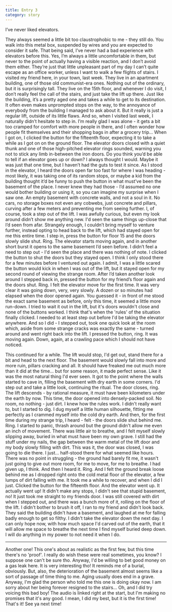 ```yaml
---
title: Entry 3
category: story
---
```


I’ve never liked elevators.

<!-- more -->

They always seemed a little bit too claustrophobic to me - they still do. You walk into this metal box, suspended by wires and you are expected to consider it safe. That being said, I’ve never had a bad experience with elevators before this. Yes, I’m always a little uncomfortable in them, but never to the point of actually having a visible reaction, and I don’t avoid them either. They’re just that little unpleasant part of my day I can’t quite escape as an office worker, unless I want to walk a few flights of stairs. 
I visited my friend here, in your town, last week. They live in an apartment building, one of those old communist-era ones. Nothing out of the ordinary, but it is surprisingly tall. They live on the 15th floor, and whenever I do visit, I don’t really feel the call of the stairs, and just take the lift up there. Just like the building, it’s a pretty aged one and takes a while to get to its destination. It often even makes unprompted stops on the way, to the annoyance of everybody from the building I managed to ask about it. But it really is just a regular lift, outside of its little flaws. And so, when I visited last week, I naturally didn’t hesitate to step in. I’m really glad I was alone - it gets a bit too cramped for comfort with more people in there, and I often wonder how people fit themselves and their shopping bags in after a grocery trip...
When I got on, I clicked the button for the fifteenth floor, expecting it to take a while as I got on on the ground floor. The elevator doors closed with a quiet thunk and one of those high-pitched elevator rings sounded, warning you not to stick any limb in-between the iron doors. 
Do you think you’d be able to tell if an elevator goes up or down? I always thought I would. Maybe it was just that one time, but I haven’t had the guts to test it since. As I stood in the elevator, I heard the doors open far too fast for where I was heading - most likely, it was taking one of its random stops, or maybe a kid from the building thought it’d be funny to push the button in what must’ve been the basement of the place. I never knew they had those - I’d assumed no one would bother building or using it, so you can imagine my surprise when I saw one. An empty basement with concrete walls, and not a soul in it. No cars, no storage boxes not even any cobwebs, just concrete and pillars, curving after a few meters and preventing me from seeing further. I, of course, took a step out of the lift. I was awfully curious, but even my look around didn’t show me anything new. I'd seen the same things up-close that I’d seen from afar. Strangely enough, I couldn’t bring myself to venture further, instead opting to head back to the lift, which had stayed open for me this entire time. I step in, press the button for floor 15 and the doors slowly slide shut. Ring. 
The elevator starts moving again, and in another short burst it opens to the same basement I’d seen before. I didn’t feel a need to step out - I'd seen the place and there was nothing of note. I clicked the button to shut the doors but they stayed open. I think I only stood there for a few minutes before I ventured out again. I admit, I was a little scared the button would kick in when I was out of the lift, but it stayed open for my second round of viewing the strange room. After I’d taken another look around I stepped back in, pressed the button for my friend’s floor again and the doors shut. Ring. 
I felt the elevator move for the first time. It was very clear it was going down, very, very slowly. A dozen or so minutes had elapsed when the door opened again. You guessed it - in front of me stood the exact same basement as before, only this time, it seemed a little more run-down. I tried to wait it out in the lift, but it's doors wouldn't close and none of the buttons worked. I think that's when the 'rules' of the situation finally clicked. I needed to at least step out before I'd be taking the elevator anywhere. And so I did - I stepped out, took one quick look at the room which, aside from some strange cracks was exactly the same - turned around and went right back into the lift. I pressed the button, ring. It was moving again. Down, again, at a crawling pace which I should not have noticed. 


This continued for a while. The lift would stop, I'd get out, stand there for a bit and head to the next floor. The basement would slowly fall into more and more ruin, pillars cracking and all. It should have freaked me out much more than it did at the time... but for some reason, it made perfect sense. Like it was the most natural thing I'd ever seen. 
It got to the point where the walls started to cave in, filling the basement with dry earth in some corners. I'd step out and take a little look, continuing the ritual. The door closes, ring. The lift descends - by rational measure, it must have been kilometers under the earth by now. 
This time, the door opened into densely-packed soil. No room, no nothing - just dirt. I knew how the rules work. I didn't really want to, but I started to dig. I dug myself a little human silhouette, fitting me perfectly as I crammed myself into the cold dry earth. And then, for the first time during my strange trip, I heard - felt - the doors slide shut behind me. Ring.
I started to panic, thrash around but the ground didn't allow me even an inch of movement. There was little air to breathe, and I felt myself slowly slipping away, buried in what must have been my own grave. I still had the stuff under my nails, the gap between the warm metal of the lift door and my body slowly filling with dirt. This was it, the door was closed, I was going to die there. I just... half-stood there for what seemed like hours. There was no point in struggling - the ground had barely fit me, it wasn't just going to give out more room, for me to move, for me to breathe. I had given up, I think.
And then I heard it. Ring. And I felt the ground break loose behind me as I dropped right onto the cold metal floor of the elevator, a few lumps of dirt falling with me. It took me a while to recover, and when I did I just. Clicked the button for the fifteenth floor. And the elevator went up. It actually went up! It didn't make any stops, I didn't see that stupid basement, no! It just took me straight to my friends door. I was still covered with dirt when I stepped out, and there was a bunch more of it, rolling on the floor of the lift. I didn't bother to brush it off, I ran to my friend and didn't look back. 
They said the building didn't have a basement, and laughed at me for falling badly enough to get so filthy. I didn't take the elevator down the next day.
I can only hope now, with how much space I'd carved out of the earth, that it will allow me space to breathe the next time I find myself buried deep down. I will do anything in my power to not need it when I do.


--------



Another one! This one's about as realistic as the first few, but this time there's no 'proof'. I really do wish these were real sometimes, you know? I suppose one can't be sure tho. Anyway, I'd be willing to bet good money on a gas leak here. It is very interesting tho! It reminds me of a burial, obviously. But, also, the deterioration of the basement almost seems like a sort of passage of time thing to me. Aging usually does end in a grave. Anyway, I'm glad the person who told me this one is doing okay now. I am sorry about her being forever resigned to the stairs... Oh, and I did try voicing this bad boy! The audio is linked right at the start, but I'm making no promises that it's any good. I mean, I did my best, but it is the first time!
That's it! See ya next time!
